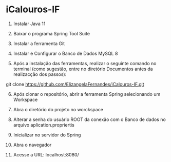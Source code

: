 # iCalouros-IF                                   


1. Instalar Java 11
2. Baixar o programa Spring Tool Suite
3. Instalar a ferramenta Git

4. Instalar e Configurar o Banco de Dados MySQL 8

5. Após a instalação das ferramentas, realizar o seguinte comando no terminal (como sugestão, entre no diretório Documentos antes da realizacção dos passos):
 
git clone https://github.com/ElizangelaFernandes/iCalouros-IF.git

 

6. Após clonar o repositório, abrir a ferramenta Spring selecionando um Workspace
7. Abra o diretório do projeto no worckspace
8. Alterar a senha do usuário ROOT da conexão com o Banco de dados no arquivo aplication.propriertis

9. Inicializar no servidor do Spring
10. Abra o navegador
11. Acesse a URL: localhost:8080/
